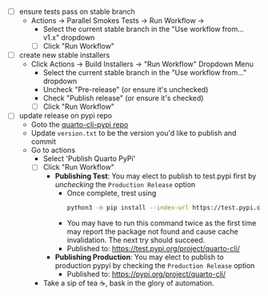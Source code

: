 - [ ] ensure tests pass on stable branch
  - Actions -> Parallel Smokes Tests -> Run Workflow ->
    - Select the current stable branch in the "Use workflow from... v1.x" dropdown
    - [ ] Click "Run Workflow"
- [ ] create new stable installers
  - Click Actions -> Build Installers -> "Run Workflow" Dropdown Menu
    - Select the current stable branch in the "Use workflow from..." dropdown
    - Uncheck "Pre-release" (or ensure it's unchecked)
    - Check "Publish release" (or ensure it's checked)
    - [ ] Click "Run Workflow"
- [ ] update release on pypi repo
  - Goto the [quarto-cli-pypi repo](https://github.com/quarto-dev/quarto-cli-pypi) 
  - Update `version.txt` to be the version you'd like to publish and commit
  - Go to actions
    - Select 'Publish Quarto PyPi'
    - [ ] Click "Run Workflow"
      - **Publishing Test**: You may elect to publish to test.pypi first by _unchecking_ the `Production Release` option
        - Once complete, trest using
          ```bash
          python3 -m pip install --index-url https://test.pypi.org/ --extra-index-url https://pypi.org/ quarto-cli
          ```
        - You may have to run this command twice as the first time may report the package not found and cause cache invalidation. The next try should succeed.
        - Published to: <https://test.pypi.org/project/quarto-cli/>
      - **Publishing Production**: You may elect to publish to production pypyi by checking the `Production Release` option
        - Published to: <https://pypi.org/project/quarto-cli/>
    - Take a sip of tea ☕, bask in the glory of automation.
